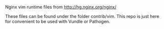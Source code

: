 Nginx vim runtime files from http://hg.nginx.org/nginx/

These files can be found under the folder contrib/vim. This repo is just here for convenient to be used with Vundle or Pathogen.
